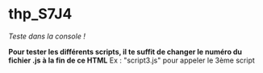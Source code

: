 # thp_S7J4


*Teste dans la console !*


**Pour tester les différents scripts, il te suffit de changer le numéro du fichier .js à la fin de ce HTML**
Ex : "script3.js" pour appeler le 3ème script
